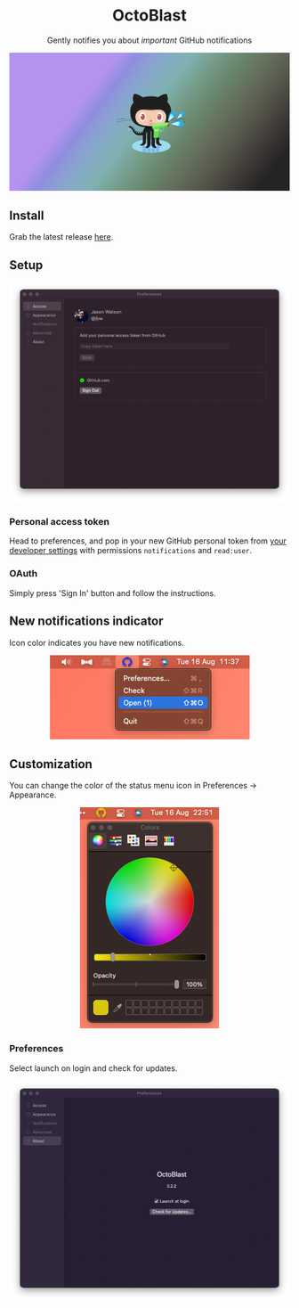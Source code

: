 <div align="center">

# OctoBlast

Gently notifies you about <i>important</i> GitHub notifications

<img src="https://raw.githubusercontent.com/jbw/OctoBlast/readme/docs/images/header.png" />

</div>

## Install

Grab the latest release [here](https://github.com/jbw/OctoBlast/releases/latest).

## Setup

<p align="center">
  <img src="docs/images/prefs-access.png" />
</p>

### Personal access token

Head to preferences, and pop in your new GitHub personal token from [your developer settings](https://github.com/settings/tokens) with permissions `notifications` and `read:user`.

### OAuth

Simply press 'Sign In' button and follow the instructions.

## New notifications indicator

Icon color indicates you have new notifications.

<p align="center">  
  <img src="docs/images/example.png" />
</p>

## Customization

You can change the color of the status menu icon in Preferences -> Appearance.

<p align="center">
  <img src="docs/images/example2.png" />
</p>

### Preferences

Select launch on login and check for updates.

<p align="center">
  <img src="docs/images/prefs-about.png" />
</p>

[license-badge]: https://img.shields.io/github/license/jbw/OctoBlast?color=lightgray&style=flat-square
[license]: https://github.com/jbw/OctoBlast/blob/main/LICENSE
